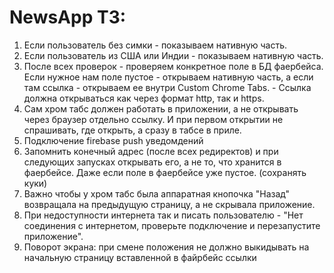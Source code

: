 # NewsApp TЗ:
1. Если пользователь без симки - показываем нативную часть.
2. Если пользователь из США или Индии - показываем нативную часть.
3. После всех проверок - проверяем конкретное поле в БД фаербейса. Если нужное нам поле пустое - открываем нативную часть, а если там ссылка - открываем ее внутри Custom Chrome Tabs. - Ссылка должна открываться как через формат http, так и https.
4. Сам хром табс должен работать в приложении, а не открывать через браузер отдельно ссылку. И при первом открытии не спрашивать, где открыть, а сразу в табсе в приле.
5. Подключение firebase push уведомдений
6. Запомнить конечный адрес (после всех редиректов) и при следующих запусках открывать его, а не то, что хранится в фаербейсе. Даже если поле в фаербейсе уже пустое. (сохранять куки)
7. Важно чтобы у хром табс была аппаратная кнопочка "Назад" возвращала на предыдущую страницу, а не скрывала приложение.
8. При недоступности интернета так и писать пользователю  - "Нет соединения с интернетом, проверьте подключение и перезапустите приложение".
9. Поворот экрана: при смене положения не должно выкидывать на начальную страницу вставленной в файрбейс ссылки
